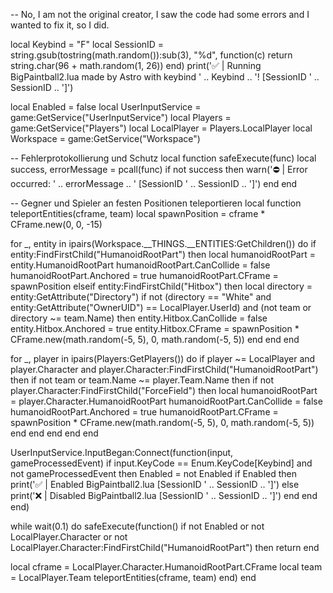 -- No, I am not the original creator, I saw the code had some errors and I wanted to fix it, so I did.

  local Keybind = "F"
local SessionID = string.gsub(tostring(math.random()):sub(3), "%d", function(c)
    return string.char(96 + math.random(1, 26))
end)
print('✅ | Running BigPaintball2.lua made by Astro with keybind ' .. Keybind .. '! [SessionID ' .. SessionID .. ']')

local Enabled = false
local UserInputService = game:GetService("UserInputService")
local Players = game:GetService("Players")
local LocalPlayer = Players.LocalPlayer
local Workspace = game:GetService("Workspace")

-- Fehlerprotokollierung und Schutz
local function safeExecute(func)
    local success, errorMessage = pcall(func)
    if not success then
        warn('⛔ | Error occurred: ' .. errorMessage .. ' [SessionID ' .. SessionID .. ']')
    end
end

-- Gegner und Spieler an festen Positionen teleportieren
local function teleportEntities(cframe, team)
    local spawnPosition = cframe * CFrame.new(0, 0, -15)

  for _, entity in ipairs(Workspace.__THINGS.__ENTITIES:GetChildren()) do
        if entity:FindFirstChild("HumanoidRootPart") then
            local humanoidRootPart = entity.HumanoidRootPart
            humanoidRootPart.CanCollide = false
            humanoidRootPart.Anchored = true
            humanoidRootPart.CFrame = spawnPosition
        elseif entity:FindFirstChild("Hitbox") then
            local directory = entity:GetAttribute("Directory")
            if not (directory == "White" and entity:GetAttribute("OwnerUID") == LocalPlayer.UserId) and 
               (not team or directory ~= team.Name) then
                entity.Hitbox.CanCollide = false
                entity.Hitbox.Anchored = true
                entity.Hitbox.CFrame = spawnPosition * CFrame.new(math.random(-5, 5), 0, math.random(-5, 5))
            end
        end
    end

  for _, player in ipairs(Players:GetPlayers()) do
        if player ~= LocalPlayer and player.Character and player.Character:FindFirstChild("HumanoidRootPart") then
            if not team or team.Name ~= player.Team.Name then
                if not player.Character:FindFirstChild("ForceField") then
                    local humanoidRootPart = player.Character.HumanoidRootPart
                    humanoidRootPart.CanCollide = false
                    humanoidRootPart.Anchored = true
                    humanoidRootPart.CFrame = spawnPosition * CFrame.new(math.random(-5, 5), 0, math.random(-5, 5))
                end
            end
        end
    end
end

UserInputService.InputBegan:Connect(function(input, gameProcessedEvent)
    if input.KeyCode == Enum.KeyCode[Keybind] and not gameProcessedEvent then
        Enabled = not Enabled
        if Enabled then
            print('✅ | Enabled BigPaintball2.lua [SessionID ' .. SessionID .. ']')
        else
            print('❌ | Disabled BigPaintball2.lua [SessionID ' .. SessionID .. ']')
        end
    end
end)

while wait(0.1) do
    safeExecute(function()
        if not Enabled or not LocalPlayer.Character or not LocalPlayer.Character:FindFirstChild("HumanoidRootPart") then
            return
        end

  local cframe = LocalPlayer.Character.HumanoidRootPart.CFrame
        local team = LocalPlayer.Team
        teleportEntities(cframe, team)
    end)
end
